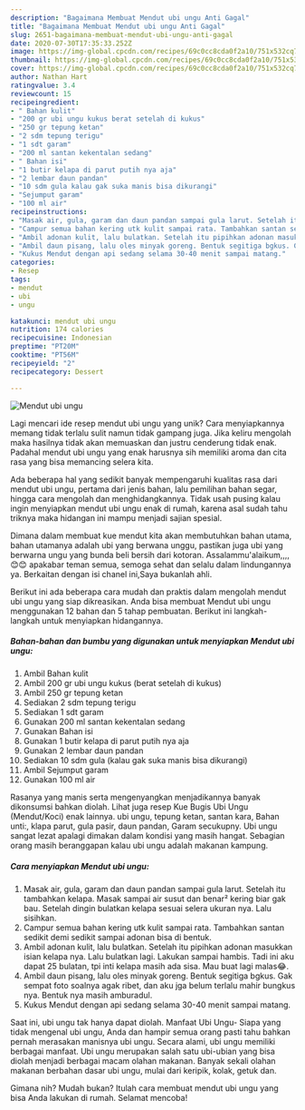 ```yaml
---
description: "Bagaimana Membuat Mendut ubi ungu Anti Gagal"
title: "Bagaimana Membuat Mendut ubi ungu Anti Gagal"
slug: 2651-bagaimana-membuat-mendut-ubi-ungu-anti-gagal
date: 2020-07-30T17:35:33.252Z
image: https://img-global.cpcdn.com/recipes/69c0cc8cda0f2a10/751x532cq70/mendut-ubi-ungu-foto-resep-utama.jpg
thumbnail: https://img-global.cpcdn.com/recipes/69c0cc8cda0f2a10/751x532cq70/mendut-ubi-ungu-foto-resep-utama.jpg
cover: https://img-global.cpcdn.com/recipes/69c0cc8cda0f2a10/751x532cq70/mendut-ubi-ungu-foto-resep-utama.jpg
author: Nathan Hart
ratingvalue: 3.4
reviewcount: 15
recipeingredient:
- " Bahan kulit"
- "200 gr ubi ungu kukus berat setelah di kukus"
- "250 gr tepung ketan"
- "2 sdm tepung terigu"
- "1 sdt garam"
- "200 ml santan kekentalan sedang"
- " Bahan isi"
- "1 butir kelapa di parut putih nya aja"
- "2 lembar daun pandan"
- "10 sdm gula kalau gak suka manis bisa dikurangi"
- "Sejumput garam"
- "100 ml air"
recipeinstructions:
- "Masak air, gula, garam dan daun pandan sampai gula larut. Setelah itu tambahkan kelapa. Masak sampai air susut dan benar² kering biar gak bau. Setelah dingin bulatkan kelapa sesuai selera ukuran nya. Lalu sisihkan."
- "Campur semua bahan kering utk kulit sampai rata. Tambahkan santan sedikit demi sedikit sampai adonan bisa di bentuk."
- "Ambil adonan kulit, lalu bulatkan. Setelah itu pipihkan adonan masukkan isian kelapa nya. Lalu bulatkan lagi. Lakukan sampai hambis. Tadi ini aku dapat 25 bulatan, tpi inti kelapa masih ada sisa. Mau buat lagi malas😂."
- "Ambil daun pisang, lalu oles minyak goreng. Bentuk segitiga bgkus. Gak sempat foto soalnya agak ribet, dan aku jga belum terlalu mahir bungkus nya. Bentuk nya masih amburadul."
- "Kukus Mendut dengan api sedang selama 30-40 menit sampai matang."
categories:
- Resep
tags:
- mendut
- ubi
- ungu

katakunci: mendut ubi ungu 
nutrition: 174 calories
recipecuisine: Indonesian
preptime: "PT20M"
cooktime: "PT56M"
recipeyield: "2"
recipecategory: Dessert

---
```



![Mendut ubi ungu](https://img-global.cpcdn.com/recipes/69c0cc8cda0f2a10/751x532cq70/mendut-ubi-ungu-foto-resep-utama.jpg)

Lagi mencari ide resep mendut ubi ungu yang unik? Cara menyiapkannya memang tidak terlalu sulit namun tidak gampang juga. Jika keliru mengolah maka hasilnya tidak akan memuaskan dan justru cenderung tidak enak. Padahal mendut ubi ungu yang enak harusnya sih memiliki aroma dan cita rasa yang bisa memancing selera kita.

Ada beberapa hal yang sedikit banyak mempengaruhi kualitas rasa dari mendut ubi ungu, pertama dari jenis bahan, lalu pemilihan bahan segar, hingga cara mengolah dan menghidangkannya. Tidak usah pusing kalau ingin menyiapkan mendut ubi ungu enak di rumah, karena asal sudah tahu triknya maka hidangan ini mampu menjadi sajian spesial.

Dimana dalam membuat kue mendut kita akan membutuhkan bahan utama, bahan utamanya adalah ubi yang berwana unggu, pastikan juga ubi yang berwarna ungu yang bunda beli bersih dari kotoran. Assalammu&#39;alaikum,,,,😊😊 apakabar teman semua, semoga sehat dan selalu dalam lindungannya ya. Berkaitan dengan isi chanel ini,Saya bukanlah ahli.


Berikut ini ada beberapa cara mudah dan praktis dalam mengolah mendut ubi ungu yang siap dikreasikan. Anda bisa membuat Mendut ubi ungu menggunakan 12 bahan dan 5 tahap pembuatan. Berikut ini langkah-langkah untuk menyiapkan hidangannya.

<!--inarticleads1-->

##### Bahan-bahan dan bumbu yang digunakan untuk menyiapkan Mendut ubi ungu:

1. Ambil  Bahan kulit
1. Ambil 200 gr ubi ungu kukus (berat setelah di kukus)
1. Ambil 250 gr tepung ketan
1. Sediakan 2 sdm tepung terigu
1. Sediakan 1 sdt garam
1. Gunakan 200 ml santan kekentalan sedang
1. Gunakan  Bahan isi
1. Gunakan 1 butir kelapa di parut putih nya aja
1. Gunakan 2 lembar daun pandan
1. Sediakan 10 sdm gula (kalau gak suka manis bisa dikurangi)
1. Ambil Sejumput garam
1. Gunakan 100 ml air


Rasanya yang manis serta mengenyangkan menjadikannya banyak dikonsumsi bahkan diolah. Lihat juga resep Kue Bugis Ubi Ungu (Mendut/Koci) enak lainnya. ubi ungu, tepung ketan, santan kara, Bahan unti:, klapa parut, gula pasir, daun pandan, Garam secukupny. Ubi ungu sangat lezat apalagi dimakan dalam kondisi yang masih hangat. Sebagian orang masih beranggapan kalau ubi ungu adalah makanan kampung. 

<!--inarticleads2-->

##### Cara menyiapkan Mendut ubi ungu:

1. Masak air, gula, garam dan daun pandan sampai gula larut. Setelah itu tambahkan kelapa. Masak sampai air susut dan benar² kering biar gak bau. Setelah dingin bulatkan kelapa sesuai selera ukuran nya. Lalu sisihkan.
1. Campur semua bahan kering utk kulit sampai rata. Tambahkan santan sedikit demi sedikit sampai adonan bisa di bentuk.
1. Ambil adonan kulit, lalu bulatkan. Setelah itu pipihkan adonan masukkan isian kelapa nya. Lalu bulatkan lagi. Lakukan sampai hambis. Tadi ini aku dapat 25 bulatan, tpi inti kelapa masih ada sisa. Mau buat lagi malas😂.
1. Ambil daun pisang, lalu oles minyak goreng. Bentuk segitiga bgkus. Gak sempat foto soalnya agak ribet, dan aku jga belum terlalu mahir bungkus nya. Bentuk nya masih amburadul.
1. Kukus Mendut dengan api sedang selama 30-40 menit sampai matang.


Saat ini, ubi ungu tak hanya dapat diolah. Manfaat Ubi Ungu- Siapa yang tidak mengenal ubi ungu, Anda dan hampir semua orang pasti tahu bahkan pernah merasakan manisnya ubi ungu. Secara alami, ubi ungu memiliki berbagai manfaat. Ubi ungu merupakan salah satu ubi-ubian yang bisa diolah menjadi berbagai macam olahan makanan. Banyak sekali olahan makanan berbahan dasar ubi ungu, mulai dari keripik, kolak, getuk dan. 

Gimana nih? Mudah bukan? Itulah cara membuat mendut ubi ungu yang bisa Anda lakukan di rumah. Selamat mencoba!
